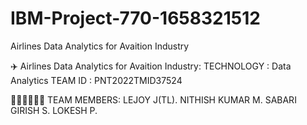 # IBM-Project-770-1658321512
Airlines Data Analytics for Avaition Industry


✈️ Airlines Data Analytics for Avaition Industry:
TECHNOLOGY : Data Analytics
TEAM ID : PNT2022TMID37524

🧑‍🤝‍🧑🧑‍🤝‍🧑 TEAM MEMBERS:
LEJOY J(TL).
NITHISH KUMAR M.
SABARI GIRISH S.
LOKESH P.
